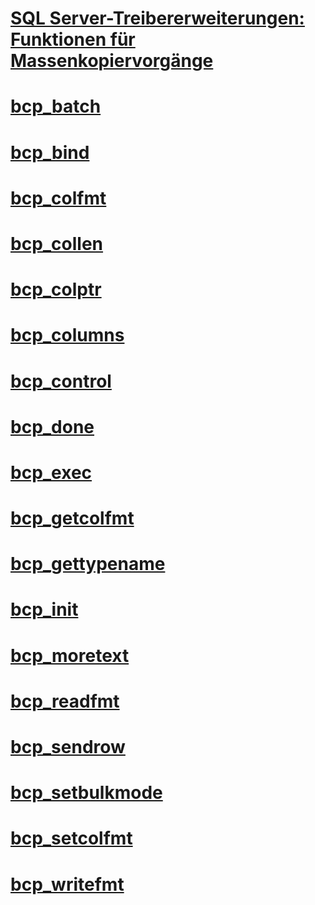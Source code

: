 # [SQL Server-Treibererweiterungen: Funktionen für Massenkopiervorgänge](sql-server-driver-extensions-bulk-copy-functions.md)

# [bcp_batch](bcp-batch.md)
# [bcp_bind](bcp-bind.md)
# [bcp_colfmt](bcp-colfmt.md)
# [bcp_collen](bcp-collen.md)
# [bcp_colptr](bcp-colptr.md)
# [bcp_columns](bcp-columns.md)
# [bcp_control](bcp-control.md)
# [bcp_done](bcp-done.md)
# [bcp_exec](bcp-exec.md)
# [bcp_getcolfmt](bcp-getcolfmt.md)
# [bcp_gettypename](bcp-gettypename.md)
# [bcp_init](bcp-init.md)
# [bcp_moretext](bcp-moretext.md)
# [bcp_readfmt](bcp-readfmt.md)
# [bcp_sendrow](bcp-sendrow.md)
# [bcp_setbulkmode](bcp-setbulkmode.md)
# [bcp_setcolfmt](bcp-setcolfmt.md)
# [bcp_writefmt](bcp-writefmt.md)
